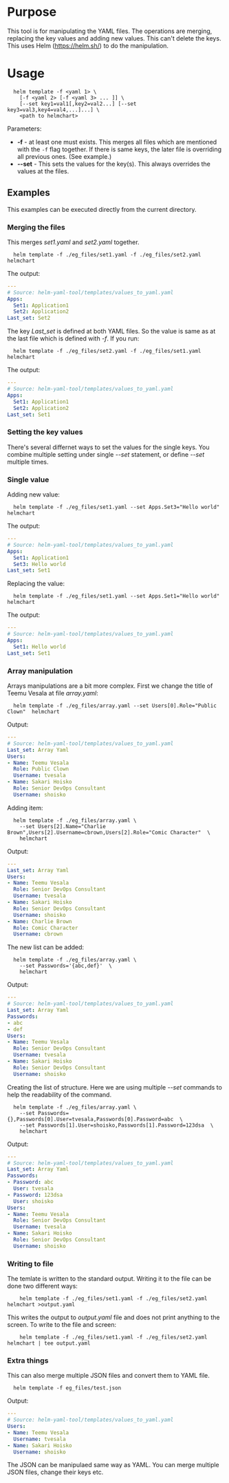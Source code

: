 # Purpose

This tool is for manipulating the YAML files. The operations are merging,
replacing the key values and adding new values. This can't delete the keys.
This uses Helm (https://helm.sh/) to do the manipulation.


# Usage

```
  helm template -f <yaml 1> \
    [-f <yaml 2> [-f <yaml 3> ... ]] \
    [--set key1=val1[,key2=val2...] [--set key3=val3,key4=val4,...]...] \
    <path to helmchart>
```

Parameters:
* **-f** - at least one must exists. This merges all files which are 
  mentioned with the `-f` flag together.  If there is same keys, the 
  later file is overriding all previous ones. (See example.)
* **--set** - This sets the values for the key(s). This always overrides
  the values at the files. 


## Examples

This examples can be executed directly from the current directory.

### Merging the files

This merges _set1.yaml_ and _set2.yaml_ together. 

```
  helm template -f ./eg_files/set1.yaml -f ./eg_files/set2.yaml helmchart
```

The output:
```yaml
---
# Source: helm-yaml-tool/templates/values_to_yaml.yaml
Apps:
  Set1: Application1
  Set2: Application2
Last_set: Set2
```

The key _Last\_set_ is defined at both YAML files. So the value
is same as at the last file which is defined with _-f_. If you
run:

```
  helm template -f ./eg_files/set2.yaml -f ./eg_files/set1.yaml helmchart
```

The output:
```yaml
---
# Source: helm-yaml-tool/templates/values_to_yaml.yaml
Apps:
  Set1: Application1
  Set2: Application2
Last_set: Set1
```

### Setting the key values

There's several differnet ways to set the values for the single keys.
You combine multiple setting under single _--set_ statement, or define
_--set_ multiple times. 

### Single value

Adding new value:

```
  helm template -f ./eg_files/set1.yaml --set Apps.Set3="Hello world" helmchart
```

The output:
```yaml
---
# Source: helm-yaml-tool/templates/values_to_yaml.yaml
Apps:
  Set1: Application1
  Set3: Hello world
Last_set: Set1
```

Replacing the value:
```
  helm template -f ./eg_files/set1.yaml --set Apps.Set1="Hello world" helmchart
```

The output:
```yaml
---
# Source: helm-yaml-tool/templates/values_to_yaml.yaml
Apps:
  Set1: Hello world
Last_set: Set1
```


### Array manipulation

Arrays manipulations are a bit more complex. First we change
the title of Teemu Vesala at file _array.yaml_:

```
  helm template -f ./eg_files/array.yaml --set Users[0].Role="Public Clown"  helmchart
```

Output:
```yaml
---
# Source: helm-yaml-tool/templates/values_to_yaml.yaml
Last_set: Array Yaml
Users:
- Name: Teemu Vesala
  Role: Public Clown
  Username: tvesala
- Name: Sakari Hoisko
  Role: Senior DevOps Consultant
  Username: shoisko
```

Adding item:
```
  helm template -f ./eg_files/array.yaml \
    --set Users[2].Name="Charlie Brown",Users[2].Username=cbrown,Users[2].Role="Comic Character"  \
    helmchart
```

Output:
```yaml
---
Last_set: Array Yaml
Users:
- Name: Teemu Vesala
  Role: Senior DevOps Consultant
  Username: tvesala
- Name: Sakari Hoisko
  Role: Senior DevOps Consultant
  Username: shoisko
- Name: Charlie Brown
  Role: Comic Character
  Username: cbrown
```

The new list can be added:
```
  helm template -f ./eg_files/array.yaml \
    --set Passwords='{abc,def}'  \
    helmchart
```

Output:
```yaml
---
# Source: helm-yaml-tool/templates/values_to_yaml.yaml
Last_set: Array Yaml
Passwords:
- abc
- def
Users:
- Name: Teemu Vesala
  Role: Senior DevOps Consultant
  Username: tvesala
- Name: Sakari Hoisko
  Role: Senior DevOps Consultant
  Username: shoisko

```

Creating the list of structure. Here we are using multiple _--set_ commands
to help the readability of the command.
```
  helm template -f ./eg_files/array.yaml \
    --set Passwords={},Passwords[0].User=tvesala,Passwords[0].Password=abc  \
    --set Passwords[1].User=shoisko,Passwords[1].Password=123dsa  \
    helmchart
```

Output:
```yaml
---
# Source: helm-yaml-tool/templates/values_to_yaml.yaml
Last_set: Array Yaml
Passwords:
- Password: abc
  User: tvesala
- Password: 123dsa
  User: shoisko
Users:
- Name: Teemu Vesala
  Role: Senior DevOps Consultant
  Username: tvesala
- Name: Sakari Hoisko
  Role: Senior DevOps Consultant
  Username: shoisko
```

### Writing to file

The temlate is written to the standard output. Writing it to the file can be
done two different ways:

```
    helm template -f ./eg_files/set1.yaml -f ./eg_files/set2.yaml helmchart >output.yaml
```

This writes the output to _output.yaml_ file and does not print anything to the screen.
To write to the file and screen:

```
    helm template -f ./eg_files/set1.yaml -f ./eg_files/set2.yaml helmchart | tee output.yaml
```

### Extra things

This can also merge multiple JSON files and convert them to YAML file.

```
  helm template -f eg_files/test.json
```

Output:
```yaml
---
# Source: helm-yaml-tool/templates/values_to_yaml.yaml
Users:
- Name: Teemu Vesala
  Username: tvesala
- Name: Sakari Hoisko
  Username: shoisko
```

The JSON can be manipulaed same way as YAML. You can merge multiple
JSON files, change their keys etc.

